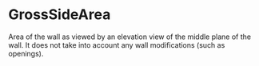 GrossSideArea
=============

Area of the wall as viewed by an elevation view of the middle plane of the wall.  It does not take into account any wall modifications (such as openings).
